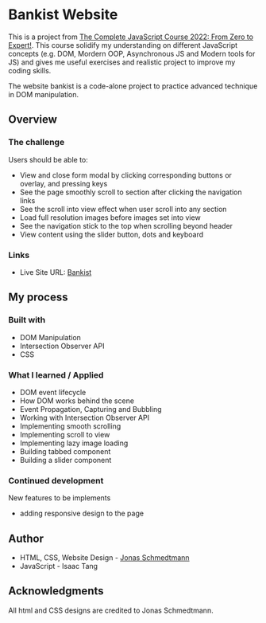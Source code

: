 # Bankist Website

This is a project from [The Complete JavaScript Course 2022: From Zero to Expert!](https://www.udemy.com/course/the-complete-javascript-course/). This course solidify my understanding on different JavaScript concepts (e.g. DOM, Mordern OOP, Asynchronous JS and Modern tools for JS) and gives me useful exercises and realistic project to improve my coding skills.

The website bankist is a code-alone project to practice advanced technique in DOM manipulation.

## Overview

### The challenge

Users should be able to:

- View and close form modal by clicking corresponding buttons or overlay, and pressing keys
- See the page smoothly scroll to section after clicking the navigation links
- See the scroll into view effect when user scroll into any section
- Load full resolution images before images set into view
- See the navigation stick to the top when scrolling beyond header
- View content using the slider button, dots and keyboard

### Links

- Live Site URL: [Bankist](https://bankist-isaactangky.netlify.app)

## My process

### Built with

- DOM Manipulation
- Intersection Observer API
- CSS

### What I learned / Applied

- DOM event lifecycle
- How DOM works behind the scene
- Event Propagation, Capturing and Bubbling
- Working with Intersection Observer API
- Implementing smooth scrolling
- Implementing scroll to view
- Implementing lazy image loading
- Building tabbed component
- Building a slider component

### Continued development

New features to be implements

- adding responsive design to the page

## Author

- HTML, CSS, Website Design - [Jonas Schmedtmann](https://codingheroes.io/)
- JavaScript - Isaac Tang

## Acknowledgments

All html and CSS designs are credited to Jonas Schmedtmann.
